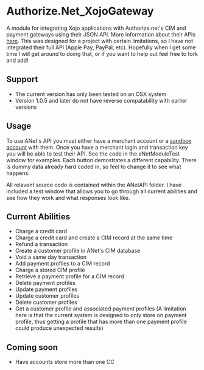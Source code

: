 # Authorize.Net_XojoGateway
A module for integrating Xojo applications with Authorize.net's CIM and payment gateways using their JSON API. More information about their APIs [here](http://developer.authorize.net/api/reference/). This was designed for a project with certain limitations, so I have not integrated their full API (Apple Pay, PayPal, etc). Hopefully when I get some time I will get around to doing that, or if you want to help out feel free to fork and add!

## Support
* The current version has only been tested on an OSX system 
* Version 1.0.5 and later do not have reverse compatability with earlier versions

## Usage
To use ANet's API you must either have a merchant account or a [sandbox account](https://developer.authorize.net/hello_world/sandbox/) with them. Once you have a merchant login and transaction key you will be able to test their API. See the code in the aNetModuleTest window for examples. Each button demostrates a different capability. There is dummy data already hard coded in, so feel to change it to see what happens. 

All relavent source code is contained within the ANetAPI folder. I have included a test window that allows you to go through all current abilities and see how they work and what responses look like. 

## Current Abilities
* Charge a credit card
* Charge a credit card and create a CIM record at the same time
* Refund a transaction
* Create a customer profile in ANet's CIM database
* Void a same day transaction
* Add payment profiles to a CIM record
* Charge a stored CIM profile
* Retrieve a payment profile for a CIM record
* Delete payment profiles
* Update payment profiles
* Update customer profiles
* Delete customer profiles
* Get a customer profile and associated payment profiles (A limitation here is that the current system is designed to only store on payment profile, thus getting a profile that has more than one payment profile could produce unexpected results)

## Coming soon
* Have accounts store more than one CC


